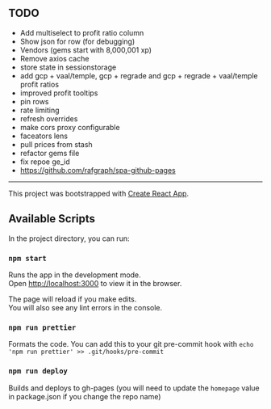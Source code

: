 ## TODO

- Add multiselect to profit ratio column
- Show json for row (for debugging)
- Vendors (gems start with 8,000,001 xp)
- Remove axios cache
- store state in sessionstorage
- add gcp + vaal/temple, gcp + regrade and gcp + regrade + vaal/temple profit ratios
- improved profit tooltips
- pin rows
- rate limiting
- refresh overrides
- make cors proxy configurable
- faceators lens
- pull prices from stash
- refactor gems file
- fix repoe ge_id
- https://github.com/rafgraph/spa-github-pages

---

This project was bootstrapped with [Create React App](https://github.com/facebook/create-react-app).

## Available Scripts

In the project directory, you can run:

### `npm start`

Runs the app in the development mode.\
Open [http://localhost:3000](http://localhost:3000) to view it in the browser.

The page will reload if you make edits.\
You will also see any lint errors in the console.

### `npm run prettier`

Formats the code. You can add this to your git pre-commit hook with `echo 'npm run prettier' >> .git/hooks/pre-commit`

### `npm run deploy`

Builds and deploys to gh-pages (you will need to update the `homepage` value in package.json if you change the repo name)
